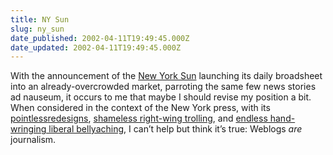 ```yaml
---
title: NY Sun
slug: ny_sun
date_published: 2002-04-11T19:49:45.000Z
date_updated: 2002-04-11T19:49:45.000Z
---
```


With the announcement of the [New York Sun](http://www.newyorksun.com/) launching its daily broadsheet into an already-overcrowded market, parroting the same few news stories ad nauseum, it occurs to me that maybe I should revise my position a bit. When considered in the context of the New York press, with its [pointless](http://wsj.com)[redesigns](http://nytimes.com), [shameless right-wing trolling](http://www.nypost.com), and [endless hand-wringing liberal bellyaching](http://villagevoice.com), I can’t help but think it’s true: Weblogs *are* journalism.
